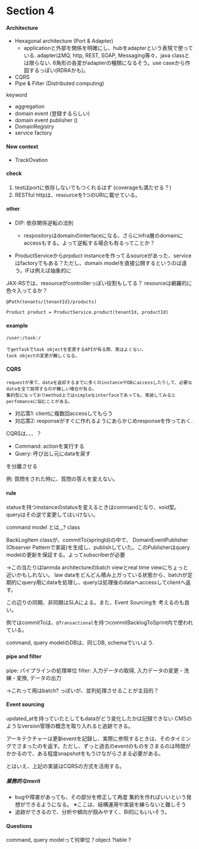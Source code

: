 # Section 4

#### Architecture
 - Hexagonal architecture (Port & Adapter)
   - applicationと外部を関係を明確にし、hubをadapterという表現で使っている. adapterはMQ, http, REST, SOAP, Messaging等々、java classとは限らない. 6角形の各変がadapterの種類になるそう。use caseから作図するっぽい(RDRAかも)。
 - CQRS
 - Pipe & Filter (Distributed computing)

keyword
 - aggregation
 - domain event (登録するらしい)
 - domain event publisher ()
 - DomainRegistry
 - service factory
 
#### New context
 - TrackOvation

#### check

1. testはportに依存しないでもつくれるはず (coverageも満たせる？)
2. RESTful httpは、resourceを1つのURIに載せている。

#### other
 - DIP: 依存関係逆転の法則 
   - respositoryはdomainのinterfaceになる、さらにinfra層のdomainにaccessもする。よって逆転する場合も有るってことか？

 - ProductServiceからprpduct instanceを作ってるsourceがあった、serviceはfactoryでもある？ただし、domain modelを直接公開するというのは違う。IFは例えば抽象的に

JAX-RSでは、resourceがcontrollerっぽい役割もしてる？
resourceは網羅的に色々入ってるか？

```
@Path(tenants/{tenantId}/products)
```

```
Product product = ProductService.product(tenantId, productId)
```

#### example

```
/user:/task:/

でgetTaskでtask objectを変更するAPIが有る際、実はよくない。
task objectの変更が難しくなる。
```

#### CQRS

```
requestが来て、dataを返却するまでに多くのinstanceやDBにaccessしたりして、必要なdataを全て取得するのが難しい場合が有る。
集約型になっておりmethod上ではsimpleなinterfaceであっても、実装してみるとperfomanceに悩むことがある。
```

 - 対応策1: clientに複数回accessしてもらう
 - 対応策2: responseがすぐに作れるようにあらかじめresponseを作っておく.


CQRSは、、、？

 - Command: actionを実行する
 - Query: 呼び出し元にdataを戻す

を分離させる

例: 質問をされた時に、質問の答えを変えない。

#### rule

statusを持つinstanceのstatusを変えるときはcommandとなり、void型。queryはその逆で変更してはいけない。

command model とは,,,? class

BackLogItem classが、commitTo(springId)の中で、
DomainEventPublisher (Observer Patternで実装)を生成し、publishしていた。このPublisherはquery modelの更新を保証する。よってsubscriberが必要

→この当たりはlanmda architectureのbatch viewとreal time viewにちょっと近いかもしれない。
law dataをどんどん積み上ガっている状態から、batchが定期的にquery用にdataを処理し、queryは処理後のdataへaccessしてclientへ返す。

この辺りの同期、非同期はSLAによる。また、Event Sourcingを
考えるのも良い。


例ではcommitToは、`@Transactional`を持つcommitBacklogToSprint内で使われている。

command, query modelのDBは、同じDB, schemaでいいよう.

#### pipe and filter

pipe: パイプラインの処理単位
filter: 入力データの取得, 入力データの変更・洗練・変換, データの出力

→これって用はbatch? っぽいが、並列処理させることが主目的？

#### Event sourcing

updated_atを持っていたとしてもdataがどう変化したかは記録できない CMSのようなversion管理の概念を取り入れると追跡できる。

アーキテクチャーは更新eventを記録し、実際に参照するときは、そのタイミングでさまったのを返す。ただし、ずっと過去のeventのものをさまるのは時間がかかるので、ある程度snapshotをもうけながらさまる必要がある。

とはいえ、上記の実装はCQRSの方式を活用する。

##### 業務的なmerit
 - bugや障害があっても、その部分を修正して再度
集約を作ればいいという発想ができるようになる。
※ここは、結構運用や実装を練らないと難しそう
 - 追跡ができるので、分析や傾向が掴みやすく、BI的にもいいそう。

#### Questions

command, query modelって何単位？object ?table ? 
